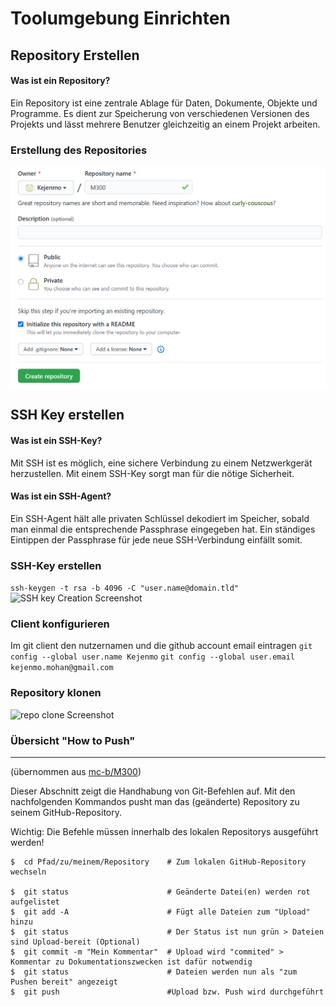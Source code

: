 # Toolumgebung Einrichten

## Repository Erstellen

#### Was ist ein Repository?
Ein Repository ist eine zentrale Ablage für Daten, Dokumente, Objekte und Programme. Es dient zur Speicherung von verschiedenen Versionen des Projekts und lässt mehrere Benutzer gleichzeitig an einem Projekt arbeiten.

### Erstellung des Repositories
![Repo Creation Screenshot](/doku/img/repo_creation.png "Repo Creation Screenshot")

## SSH Key erstellen

#### Was ist ein SSH-Key?
Mit SSH ist es möglich, eine sichere Verbindung zu einem Netzwerkgerät herzustellen. Mit einem SSH-Key sorgt man für die nötige Sicherheit.

#### Was ist ein SSH-Agent?
Ein SSH-Agent hält alle privaten Schlüssel dekodiert im Speicher, sobald man einmal die entsprechende Passphrase eingegeben hat. Ein ständiges Eintippen der Passphrase für jede neue SSH-Verbindung einfällt somit.

### SSH-Key erstellen
```ssh-keygen -t rsa -b 4096 -C "user.name@domain.tld"```
![SSH key Creation Screenshot](/doku/img/create_ssh_key.png "SSH key Creation Screenshot")
### Client konfigurieren
Im git client den nutzernamen und die github account email eintragen
```git config --global user.name Kejenmo```
```git config --global user.email kejenmo.mohan@gmail.com```
### Repository klonen

![repo clone Screenshot](/doku/img/clone_repo.png "repo clone Screenshot")
### Übersicht "How to Push"
***
(übernommen aus  [mc-b/M300](https://github.com/mc-b/M300/tree/master/10-Toolumgebung))

Dieser Abschnitt zeigt die Handhabung von Git-Befehlen auf. Mit den nachfolgenden Kommandos pusht man das (geänderte) Repository zu seinem GitHub-Repository.

Wichtig: Die Befehle müssen innerhalb des lokalen Repositorys ausgeführt werden!

```Shell 
$  cd Pfad/zu/meinem/Repository    # Zum lokalen GitHub-Repository wechseln

$  git status                      # Geänderte Datei(en) werden rot aufgelistet
$  git add -A                      # Fügt alle Dateien zum "Upload" hinzu
$  git status                      # Der Status ist nun grün > Dateien sind Upload-bereit (Optional) 
$  git commit -m "Mein Kommentar"  # Upload wird "commited" > Kommentar zu Dokumentationszwecken ist dafür notwendig
$  git status                      # Dateien werden nun als "zum Pushen bereit" angezeigt
$  git push                        #Upload bzw. Push wird durchgeführt
```


